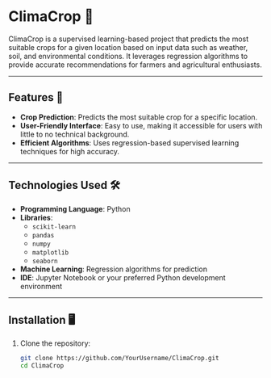# ClimaCrop 🌾

ClimaCrop is a supervised learning-based project that predicts the most suitable crops for a given location based on input data such as weather, soil, and environmental conditions. It leverages regression algorithms to provide accurate recommendations for farmers and agricultural enthusiasts.

---

## Features 🚀

- **Crop Prediction**: Predicts the most suitable crop for a specific location.
- **User-Friendly Interface**: Easy to use, making it accessible for users with little to no technical background.
- **Efficient Algorithms**: Uses regression-based supervised learning techniques for high accuracy.

---

## Technologies Used 🛠️

- **Programming Language**: Python
- **Libraries**: 
  - `scikit-learn`
  - `pandas`
  - `numpy`
  - `matplotlib`
  - `seaborn`
- **Machine Learning**: Regression algorithms for prediction
- **IDE**: Jupyter Notebook or your preferred Python development environment

---

## Installation 🖥️

1. Clone the repository:
   ```bash
   git clone https://github.com/YourUsername/ClimaCrop.git
   cd ClimaCrop
